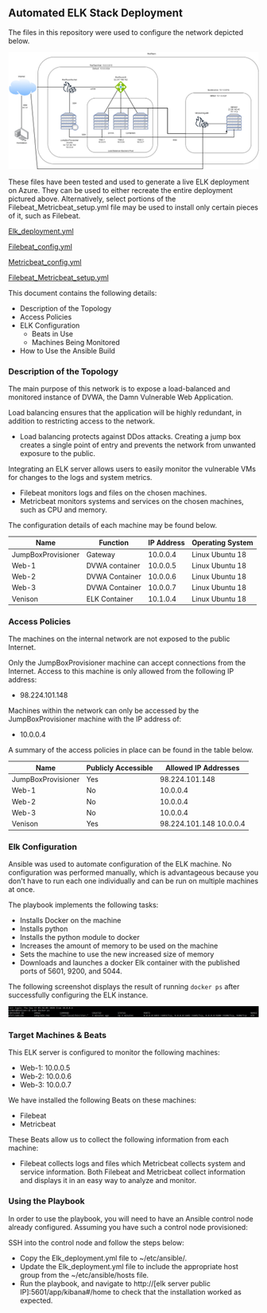 ## Automated ELK Stack Deployment

The files in this repository were used to configure the network depicted below.

![Network diagram map](https://github.com/BrenaBaby/Project1/blob/master/Project/Images/Project%20map%20(1).png)      

These files have been tested and used to generate a live ELK deployment on Azure. They can be used to either recreate the entire deployment pictured above. Alternatively, select portions of the Filebeat_Metricbeat_setup.yml file may be used to install only certain pieces of it, such as Filebeat.

[Elk_deployment.yml](https://github.com/BenjaminBartholomew/Automated_ELK_Stack/blob/master/Ansible_YML_Scripts/install-elk.yml)

[Filebeat_config.yml](https://github.com/BrenaBaby/Project1/blob/master/Project/YML%20files/Filebeat_config.yml)

[Metricbeat_config.yml](https://github.com/BrenaBaby/Project1/blob/master/Project/YML%20files/Metricbeat_config.yml)

[Filebeat_Metricbeat_setup.yml](https://github.com/BrenaBaby/Project1/blob/master/Project/YML%20files/Filebeat_Metricbeat_setup.yml)

This document contains the following details:
- Description of the Topology
- Access Policies
- ELK Configuration
  - Beats in Use
  - Machines Being Monitored
- How to Use the Ansible Build


### Description of the Topology

The main purpose of this network is to expose a load-balanced and monitored instance of DVWA, the Damn Vulnerable Web Application.

Load balancing ensures that the application will be highly redundant, in addition to restricting access to the network.
- Load balancing protects against DDos attacks. Creating a jump box creates a single point of entry and prevents the network from unwanted exposure to the public.

Integrating an ELK server allows users to easily monitor the vulnerable VMs for changes to the logs and system metrics.
- Filebeat monitors logs and files on the chosen machines.
- Metricbeat monitors systems and services on the chosen machines, such as CPU and memory.

The configuration details of each machine may be found below.

| Name               | Function       | IP Address | Operating System |
|--------------------|----------------|------------|------------------|
| JumpBoxProvisioner | Gateway        | 10.0.0.4   | Linux Ubuntu 18  |
| Web-1              | DVWA container | 10.0.0.5   | Linux Ubuntu 18  |
| Web-2              | DVWA Container | 10.0.0.6   | Linux Ubuntu 18  |
| Web-3              | DVWA Container | 10.0.0.7   | Linux Ubuntu 18  |
| Venison            | ELK Container  | 10.1.0.4   | Linux Ubuntu 18  |

### Access Policies

The machines on the internal network are not exposed to the public Internet. 

Only the JumpBoxProvisioner machine can accept connections from the Internet. Access to this machine is only allowed from the following IP address:

- 98.224.101.148

Machines within the network can only be accessed by the JumpBoxProvisioner machine with the IP address of:
- 10.0.0.4

A summary of the access policies in place can be found in the table below.

| Name               | Publicly Accessible | Allowed IP Addresses         |
|--------------------|---------------------|------------------------------|
| JumpBoxProvisioner | Yes                 | 98.224.101.148               |
| Web-1              | No                  | 10.0.0.4                     |
| Web-2              | No                  | 10.0.0.4                     |
| Web-3              | No                  | 10.0.0.4                     |
| Venison            | Yes                 | 98.224.101.148 10.0.0.4      |

### Elk Configuration

Ansible was used to automate configuration of the ELK machine. No configuration was performed manually, which is advantageous because you don't have to run each one individually and can be run on multiple machines at once.

The playbook implements the following tasks:
- Installs Docker on the machine
- Installs python
- Installs the python module to docker
- Increases the amount of memory to be used on the machine
- Sets the machine to use the new increased size of memory
- Downloads and launches a docker Elk container with the published ports of 5601, 9200, and 5044.

The following screenshot displays the result of running `docker ps` after successfully configuring the ELK instance.

![Docker PS](https://github.com/BrenaBaby/Project1/blob/master/Project/Images/Elk%20Container.png)

### Target Machines & Beats
This ELK server is configured to monitor the following machines:
- Web-1: 10.0.0.5
- Web-2: 10.0.0.6
- Web-3: 10.0.0.7

We have installed the following Beats on these machines:
- Filebeat
- Metricbeat

These Beats allow us to collect the following information from each machine:
- Filebeat collects logs and files which Metricbeat collects system and service information. Both Filebeat and Metricbeat collect information and displays it in an easy way to analyze and monitor.

### Using the Playbook
In order to use the playbook, you will need to have an Ansible control node already configured. Assuming you have such a control node provisioned: 

SSH into the control node and follow the steps below:
- Copy the Elk_deployment.yml file to ~/etc/ansible/.
- Update the Elk_deployment.yml file to include the appropriate host group from the ~/etc/ansible/hosts file.
- Run the playbook, and navigate to http://[elk server public IP]:5601/app/kibana#/home to check that the installation worked as expected.
